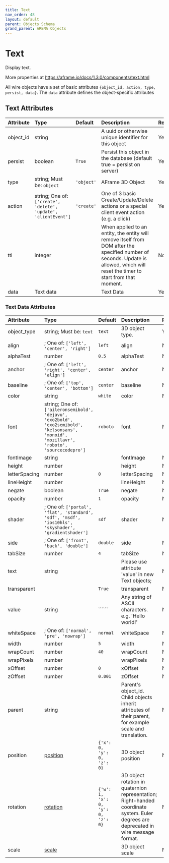 ```yaml
---
title: Text
nav_order: 48
layout: default
parent: Objects Schema
grand_parent: ARENA Objects
---
```


<!--CAUTION: This file is autogenerated from https://github.com/arenaxr/arena-schemas. Changes made here may be overwritten.-->


Text
====


Display text. 

More properties at <a href='https://aframe.io/docs/1.3.0/components/text.html'>https://aframe.io/docs/1.3.0/components/text.html</a>

All wire objects have a set of basic attributes ```{object_id, action, type, persist, data}```. The ```data``` attribute defines the object-specific attributes

Text Attributes
----------------

|Attribute|Type|Default|Description|Required|
| :--- | :--- | :--- | :--- | :--- |
|object_id|string||A uuid or otherwise unique identifier for this object|Yes|
|persist|boolean|```True```|Persist this object in the database (default true = persist on server)|Yes|
|type|string; Must be: ```object```|```'object'```|AFrame 3D Object|Yes|
|action|string; One of: ```['create', 'delete', 'update', 'clientEvent']```|```'create'```|One of 3 basic Create/Update/Delete actions or a special client event action (e.g. a click)|Yes|
|ttl|integer||When applied to an entity, the entity will remove itself from DOM after the specified number of seconds. Update is allowed, which will reset the timer to start from that moment.|No|
|data|Text data||Text Data|Yes|

### Text Data Attributes

|Attribute|Type|Default|Description|Required|
| :--- | :--- | :--- | :--- | :--- |
|object_type|string; Must be: ```text```|```text```|3D object type.|Yes|
|align|; One of: ```['left', 'center', 'right']```|```left```|align|No|
|alphaTest|number|```0.5```|alphaTest|No|
|anchor|; One of: ```['left', 'right', 'center', 'align']```|```center```|anchor|No|
|baseline|; One of: ```['top', 'center', 'bottom']```|```center```|baseline|No|
|color|string|```white```|color|No|
|font|string; One of: ```['aileronsemibold', 'dejavu', 'exo2bold', 'exo2semibold', 'kelsonsans', 'monoid', 'mozillavr', 'roboto', 'sourcecodepro']```|```roboto```|font|No|
|fontImage|string||fontImage|No|
|height|number||height|No|
|letterSpacing|number|```0```|letterSpacing|No|
|lineHeight|number||lineHeight|No|
|negate|boolean|```True```|negate|No|
|opacity|number|```1```|opacity|No|
|shader|; One of: ```['portal', 'flat', 'standard', 'sdf', 'msdf', 'ios10hls', 'skyshader', 'gradientshader']```|```sdf```|shader|No|
|side|; One of: ```['front', 'back', 'double']```|```double```|side|No|
|tabSize|number|```4```|tabSize|No|
|text|string||Please use attribute 'value' in new Text objects;|No|
|transparent||```True```|transparent|No|
|value|string|``````|Any string of ASCII characters. e.g. 'Hello world!'|No|
|whiteSpace|; One of: ```['normal', 'pre', 'nowrap']```|```normal```|whiteSpace|No|
|width|number|```5```|width|No|
|wrapCount|number|```40```|wrapCount|No|
|wrapPixels|number||wrapPixels|No|
|xOffset|number|```0```|xOffset|No|
|zOffset|number|```0.001```|zOffset|No|
|parent|string||Parent's object_id. Child objects inherit attributes of their parent, for example scale and translation.|No|
|position|[position](position)|```{'x': 0, 'y': 0, 'z': 0}```|3D object position|No|
|rotation|[rotation](rotation)|```{'w': 1, 'x': 0, 'y': 0, 'z': 0}```|3D object rotation in quaternion representation; Right-handed coordinate system. Euler degrees are deprecated in wire message format.|No|
|scale|[scale](scale)||3D object scale|No|
